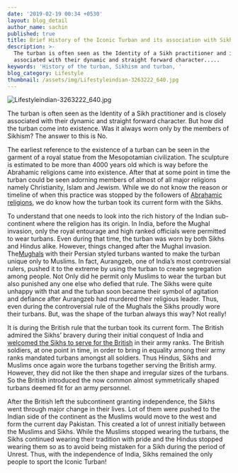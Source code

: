 ```yaml
---
date: '2019-02-19 00:34 +0530'
layout: blog_detail
author_name: sachin
published: true
title: Brief History of the Iconic Turban and its association with Sikhism
description: >-
  The turban is often seen as the Identity of a Sikh practitioner and is closely
  associated with their dynamic and straight forward character.....
keywords: 'History of the turban, Sikhism and turban, '
blog_category: Lifestyle
thumbnail: /assets/img/Lifestyleindian-3263222_640.jpg
---
```

![Lifestyleindian-3263222_640.jpg]({{site.baseurl}}/assets/img/Lifestyleindian-3263222_640.jpg)

The turban is often seen as the Identity of a Sikh practitioner and is closely associated with their dynamic and straight forward character. But how did the turban come into existence. Was it always worn only by the members of Sikhism? The answer to this is No. 

The earliest reference to the existence of a turban can be seen in the garment of a royal statue from the Mesopotamian civilization. The sculpture is estimated to be more than 4000 years old which is way before the Abrahamic religions came into existence. After that at some point in time the turban could be seen adorning members of almost of all major religions namely Christianity, Islam and Jewism. While we do not know the reason or timeline of when this practice was stopped by the followers of [Abrahamic religions](https://en.wikipedia.org/wiki/Abrahamic_religions), we do know how the turban took its current form with the Sikhs. 

To understand that one needs to look into the rich history of the Indian sub-continent where the religion has its origin. In India, before the Mughal invasion, only the royal entourage and high ranked officials were permitted to wear turbans. Even during that time, the turban was worn by both Sikhs and Hindus alike. However, things changed after the Mughal invasion. The[Mughals](http://knowindia.gov.in/culture-and-heritage/medieval-history/the-mughal-empire.php) with their Persian styled turbans wanted to make the turban unique only to Muslims. In fact, Aurangzeb, one of India’s most controversial rulers, pushed it to the extreme by using the turban to create segregation among people. Not Only did he permit only Muslims to wear the turban but also punished any one else who defied that rule. The Sikhs were quite unhappy with that and the turban soon became their symbol of agitation and defiance after Aurangzeb had murdered their religious leader. Thus, even during the controversial rule of the Mughals the Sikhs proudly wore their turbans. But, was the shape of the turban always this way? Not really!

It is during the British rule that the turban took its current form. The British admired the Sikhs’ bravery during their initial conquest of India and [welcomed the Sikhs to serve for the British](https://en.wikipedia.org/wiki/Sikhs_in_the_British_Indian_Army) in their army ranks. The British soldiers, at one point in time, in order to bring in equality among their army ranks mandated turbans amongst all soldiers. Thus Hindus, Sikhs and Muslims once again wore the turbans together serving the British army. However, they did not like the then shape and irregular sizes of the turbans.  So the British introduced the now common almost symmetrically shaped turbans deemed fit for an army personnel. 

After the British left the subcontinent granting independence, the Sikhs went through major change in their lives. Lot of them were pushed to the Indian side of the continent as the Muslims would move to the west and form the current day Pakistan. This created a lot of unrest initially between the Muslims and Sikhs. While the Muslims stopped wearing the turbans, the Sikhs continued wearing their tradition with pride and the Hindus stopped wearing them so as to avoid being mistaken for a Sikh during the period of Unrest. Thus, with the independence of India, Sikhs remained the only people to sport the Iconic Turban!
